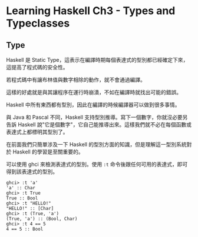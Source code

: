 # Learning Haskell Ch3 - Types and Typeclasses #

## Type ##

Haskell 是 Static Type，這表示在編譯時期每個表達式的型別都已經確定下來，這提高了程式碼的安全性。

若程式碼中有讓布林值與數字相除的動作，就不會通過編譯。

這樣的好處就是與其讓程序在運行時崩潰，不如在編譯時就找出可能的錯誤。

Haskell 中所有東西都有型別，因此在編譯的時候編譯器可以做到很多事情。

與 Java 和 Pascal 不同，Haskell 支持型別推導。寫下一個數字，你就沒必要另告訴 Haskell 說"它是個數字"，它自己能推導出來。這樣我們就不必在每個函數或表達式上都標明其型別了。

在前面我們只簡單涉及一下 Haskell 的型別方面的知識，但是理解這一型別系統對於 Haskell 的學習是至關重要的。

可以使用 ghci 來檢測表達式的型別。使用 `:t` 命令後跟任何可用的表達式，即可得到該表達式的型別。

	ghci> :t 'a'  
	'a' :: Char  
	ghci> :t True  
	True :: Bool  
	ghci> :t "HELLO!"  
	"HELLO!" :: [Char]  
	ghci> :t (True, 'a')  
	(True, 'a') :: (Bool, Char)  
	ghci> :t 4 == 5  
	4 == 5 :: Bool